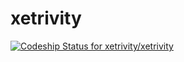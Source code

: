 xetrivity
=========
[ ![Codeship Status for xetrivity/xetrivity](https://codeship.io/projects/ee28fdf0-f146-0131-8958-66bb6c2a9e27/status)](https://codeship.io/projects/27577)
